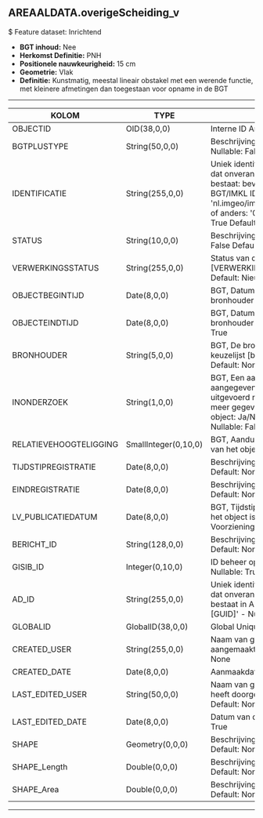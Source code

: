 ## AREAALDATA.overigeScheiding_v

$ Feature dataset: Inrichtend

* __BGT inhoud:__ Nee
* __Herkomst Definitie:__ PNH
* __Positionele nauwkeurigheid:__ 15 cm
* __Geometrie:__ Vlak
* __Definitie:__ Kunstmatig, meestal lineair obstakel met een werende functie, met kleinere afmetingen dan toegestaan voor opname in de BGT


***

|KOLOM                              |TYPE             	  |DEFINITIE|
|------                          	|----          	      |-----    |
|OBJECTID                           |OID(38,0,0)          |Interne ID ArcGIS - Nullable: False|
|BGTPLUSTYPE                        |String(50,0,0)       |Beschrijving - keuzelijst [typeOSHVlak] Nullable: False Default: None|
|IDENTIFICATIE                      |String(255,0,0)      |Uniek identificatienummer voor het object dat onveranderlijk is zolang het object bestaat: bevat indien van toepassing BGT/IMKL ID in format 'nl.imgeo/imkl.bronhouderscode.LokaalID' of anders: '00000'.LokaalID - Nullable: True Default: None|
|STATUS                             |String(10,0,0)       |Beschrijving - keuzelijst [status] Nullable: False Default: :bestaand|
|VERWERKINGSSTATUS                  |String(255,0,0)    |Status van de gegevens, keuzelijst [VERWERKINGSSTATUS] - Nullable: False Default: Nieuwl|
|OBJECTBEGINTIJD                    |Date(8,0,0)          |BGT, Datum waarop het object bij de bronhouder is ontstaan - Nullable: False|
|OBJECTEINDTIJD                     |Date(8,0,0)          |BGT, Datum waarop het object bij de bronhouder niet meer geldig is - Nullable: True|
|BRONHOUDER                         |String(5,0,0)        |BGT, De bronhoudercode van het object, keuzelijst [bronhouder] - Nullable: False Default: None|
|INONDERZOEK                        |String(1,0,0)        |BGT, Een aanduiding waarmee wordt aangegeven dat een onderzoek wordt uitgevoerd naar de juistheid van een of meer gegevens van het betreffende object: Ja/Nee, keuzelijst [jaNee] Nullable: False Default: N|
|RELATIEVEHOOGTELIGGING             |SmallInteger(0,10,0) |BGT, Aanduiding voor de relatieve hoogte van het object - Nullable: False Default: 0|
|TIJDSTIPREGISTRATIE                |Date(8,0,0)          |Beschrijving - keuzelijst [] Nullable: True Default: None|
|EINDREGISTRATIE                    |Date(8,0,0)          |Beschrijving - keuzelijst [] Nullable: True Default: None|
|LV_PUBLICATIEDATUM                 |Date(8,0,0)          |BGT, Tijdstip waarop deze instantie van het object is opgenomen in de Landelijke Voorziening - Nullable: True|
|BERICHT_ID                         |String(128,0,0)      |Beschrijving - keuzelijst [] Nullable: True Default: None|
|GISIB_ID                           |Integer(0,10,0)      |ID beheer openbare ruimte (GISIB) - Nullable: True|
|AD_ID                              |String(255,0,0)      |Uniek identificatienummer voor het object dat onveranderlijk is zolang het object bestaat in Areaaldata: in format 'AD.[GUID]' - Nullable: False Default: None|
|GLOBALID                           |GlobalID(38,0,0)     |Global Unique Identifier - Nullable: False|
|CREATED_USER                       |String(255,0,0)      |Naam van gebruiker die de rij heeft aangemaakt - Nullable: True Default: None|
|CREATED_DATE                       |Date(8,0,0)          |Aanmaakdatum - Nullable: True|
|LAST_EDITED_USER                   |String(50,0,0)       |Naam van gebruiker die de laatste mutatie heeft doorgevoerd - Nullable: True Default: None|
|LAST_EDITED_DATE                   |Date(8,0,0)          |Datum van de laatste mutatie - Nullable: True|
|SHAPE                              |Geometry(0,0,0)      |Beschrijving: - keuzelijst [] Nullable: True Default: None|
|SHAPE_Length                       |Double(0,0,0)        |Beschrijving: - keuzelijst [] Nullable: True Default: None|
|SHAPE_Area                         |Double(0,0,0)        |Beschrijving: - keuzelijst [] Nullable: True Default: None|


***
